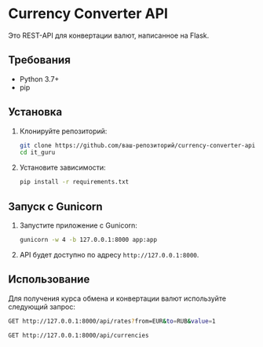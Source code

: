 # Currency Converter API

Это REST-API для конвертации валют, написанное на Flask.

## Требования

- Python 3.7+
- pip

## Установка

1. Клонируйте репозиторий:
    ```bash
    git clone https://github.com/ваш-репозиторий/currency-converter-api.git
    cd it_guru
    ```

2. Установите зависимости:
    ```bash
    pip install -r requirements.txt
    ```

## Запуск с Gunicorn

1. Запустите приложение с Gunicorn:
    ```bash
    gunicorn -w 4 -b 127.0.0.1:8000 app:app
    ```

2. API будет доступно по адресу `http://127.0.0.1:8000`.

## Использование

Для получения курса обмена и конвертации валют используйте следующий запрос:

```bash
GET http://127.0.0.1:8000/api/rates?from=EUR&to=RUB&value=1

GET http://127.0.0.1:8000/api/currencies
